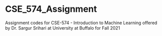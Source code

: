 # CSE_574_Assignment
Assignment codes for CSE-574 - Introduction to Machine Learning offered by Dr. Sargur Srihari at University at Buffalo for Fall 2021
